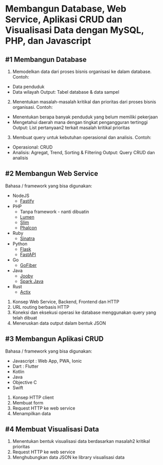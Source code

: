 # Membangun Database, Web Service, Aplikasi CRUD dan Visualisasi Data dengan MySQL, PHP, dan Javascript

## #1 Membangun Database
1. Memodelkan data dari proses bisnis organisasi ke dalam database. Contoh:
  - Data penduduk
  - Data wilayah
  Output: Tabel database & data sampel
2. Menentukan masalah-masalah kritikal dan prioritas dari proses bisnis organisasi. Contoh:
  - Menentukan berapa banyak penduduk yang belum memiliki pekerjaan
  - Mengetahui daerah mana dengan tingkat pengangguran tertinggi
  Output: List pertanyaan2 terkait masalah kritikal prioritas
3. Membuat query untuk kebutuhan operasional dan analisis. Contoh:
  - Operasional: CRUD
  - Analisis: Agregat, Trend, Sorting & Filtering
  Output: Query CRUD dan analisis

## #2 Membangun Web Service

Bahasa / framework yang bisa digunakan:
- NodeJS
  - [Fastify](https://www.fastify.io/)
- PHP
  - Tanpa framework - nanti dibuatin
  - [Lumen](https://lumen.laravel.com/docs/9.x)
  - [Slim](https://www.slimframework.com/)
  - [Phalcon](https://docs.phalcon.io/3.4/en/application-micro)
- Ruby
  - [Sinatra](http://sinatrarb.com/intro.html)
- Python
  - [Flask](https://flask.palletsprojects.com/en/2.1.x/)
  - [FastAPI](https://fastapi.tiangolo.com/)
- Go
  - [GoFiber](https://gofiber.io/)
- Java
  - [Jooby](https://jooby.io/)
  - [Spark Java](https://sparkjava.com/)
- Rust
  - [Actix](https://actix.rs/)

1. Konsep Web Service, Backend, Frontend dan HTTP
2. URL routing berbasis HTTP
3. Koneksi dan eksekusi operasi ke database menggunakan query yang telah dibuat
4. Meneruskan data output dalam bentuk JSON

## #3 Membangun Aplikasi CRUD

Bahasa / framework yang bisa digunakan:
- Javascript : Web App, PWA, Ionic
- Dart : Flutter
- Kotlin
- Java
- Objective C
- Swift

1. Konsep HTTP client
2. Membuat form
3. Request HTTP ke web service
4. Menampilkan data

## #4 Membuat Visualisasi Data
1. Menentukan bentuk visualisasi data berdasarkan masalah2 kritikal prioritas
2. Request HTTP ke web service
3. Menghubungkan data JSON ke library visualisasi data
